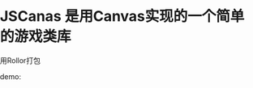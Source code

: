 # JSCanas 是用Canvas实现的一个简单的游戏类库

用Rollor打包

demo:

<!DOCTYPE html>
<html>
<head>
<meta http-equiv="Content-Type" content="text/html; charset=gb2312" />
<title>demo 01</title>
<meta name="Keywords" content="canvas demo" />
<meta name="Description" content="canvas demo" />
<meta name="robots" content="index, follow" />
<meta name="googlebot" content="index, follow" />
<style>
body{padding:0px;margin:0px;}
</style>
</head>
<body>
	<div style="width:1000px;margin:auto;">
	<canvas width="800" height="400" id="democavs" _style="position:fixed;top:20px;left:20px;"></canvas>
	</div>
	<div id="msg"></div>
	<script type="text/javascript" src="../dist/jf.js"></script>
	<script type="text/javascript" src="res/bao.json"></script>
	<script type="text/javascript" src="res/fir.json"></script>
	<script type="text/javascript" src="res/fir_open.json"></script>
	<script type="text/javascript" src="res/texturefs.json"></script>
	<script type="text/javascript" src="res/turn.json"></script>
	<script>
		

	JF.Stage.init("democavs");
	
	var fs = JF.Stage.createSpirit(200,300,40,40);
	fs.setTextureJson(texturefs);
	fs.textureFrameCount = 20;
	fs.animates({x:400},100);
	var turnSpri = JF.Stage.createSpirit(120,30,40,40,35);
	turnSpri.setTextureJson(turn);
	turnSpri.textureFrameCount = 5;
	
	var baoSpri = JF.Stage.createSpirit(200,30,40,40,35);
	baoSpri.setTextureJson(bao);
	baoSpri.textureFrameCount = 10;
	
	var firPri = JF.Stage.createSpirit(250,36,40,40,35);
	firPri.setTextureJson(fir);
	firPri.textureFrameCount = 18;
	
	var fir_open_spri = JF.Stage.createSpirit(280,37,40,40,35);
	fir_open_spri.setTextureJson(fir_open);
	fir_open_spri.textureFrameCount = 20;
	
	for(var i = 0;i < 160;i++){
		turnSpri = JF.Stage.createSpirit(Math.random()*600,Math.random()*150+100,60,60,true);

		turnSpri.setTextureJson(turn);
		turnSpri.textureFrameCount = 8;
		turnSpri.scaleX = 1;
		turnSpri.scaleY = 1;
	}
		
	
	JF.Stage.play();


	</script>
</body>
</html>

